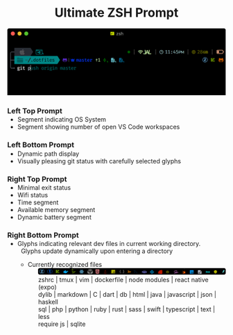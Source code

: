 <h1 align="center">
  Ultimate ZSH Prompt
</h1>
<p align="center">
 <img width="600px" src="screenshots/promptdemo.png">
</p>
  <h3>Left Top Prompt</h3>
  <ul style="margin-top:-15px">
    <li>
      Segment indicating OS System
    </li>
    <li>
      Segment showing number of open VS Code workspaces
    </li>
  </ul>
  <h3>Left Bottom Prompt</h3>
  <ul style="margin-top:-15px">
     <li>
      Dynamic path display
     </li>
     <li>
      Visually pleasing git status with carefully selected glyphs
     </li>
  </ul>
  <h3>Right Top Prompt</h3>
  <ul style="margin-top:-15px">
    <li>
      Minimal exit status
    </li>
     <li>
      Wifi status
     </li>
     <li>
      Time segment
     </li>
     <li>
      Available memory segment
     </li>
     <li>
      Dynamic battery segment
     </li>
  </ul>
  <h3>Right Bottom Prompt</h3>
  <ul style="margin-top:-15px">
     <li>
      Glyphs indicating relevant dev files in current working directory.<br> &nbsp Glyphs update dynamically upon entering a directory
      </li>
      <ul>
        <li>
          Currently recognized files
          <ul>
          <img width="500px" src="screenshots/contextual_glyphs.png"><br>
            zshrc | tmux | vim | dockerfile | node modules | react native (expo) <br> dylib | markdown | C | dart | db | html | java | javascript | json | haskell <br> sql | php | python | ruby | rust | sass | swift | typescript | text | less <br> require js | sqlite
          </ul>
      </li>
     </ul>
  </ul>
